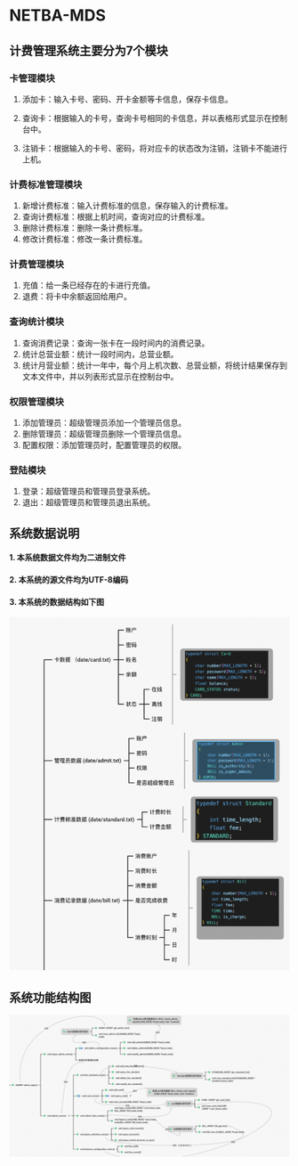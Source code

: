 # NETBA-MDS

<!--Using C language realize a simple NETBAR MDS-->

<!--这是个使用C语言编写出来的一个简单的网吧收费管理系统-->

<!--适用于大一新生的大作业-->

## 计费管理系统主要分为7个模块

### 卡管理模块

1) 添加卡：输入卡号、密码、开卡金额等卡信息，保存卡信息。

2) 查询卡：根据输入的卡号，查询卡号相同的卡信息，并以表格形式显示在控制台中。

3) 注销卡：根据输入的卡号、密码，将对应卡的状态改为注销，注销卡不能进行上机。

### 计费标准管理模块

1. 新增计费标准：输入计费标准的信息，保存输入的计费标准。
2. 查询计费标准：根据上机时间，查询对应的计费标准。
3. 删除计费标准：删除一条计费标准。
4. 修改计费标准：修改一条计费标准。

### 计费管理模块

1.  充值：给一条已经存在的卡进行充值。
2. 退费：将卡中余额返回给用户。

###  查询统计模块

1. 查询消费记录：查询一张卡在一段时间内的消费记录。
2. 统计总营业额：统计一段时间内，总营业额。
3. 统计月营业额：统计一年中，每个月上机次数、总营业额，将统计结果保存到文本文件中，并以列表形式显示在控制台中。

### 权限管理模块

1. 添加管理员：超级管理员添加一个管理员信息。
2. 删除管理员：超级管理员删除一个管理员信息。
3. 配置权限：添加管理员时，配置管理员的权限。

### 登陆模块

1. 登录：超级管理员和管理员登录系统。
2. 退出：超级管理员和管理员退出系统。

## **系统数据说明**

#### 1. 本系统数据文件均为二进制文件

#### 2. 本系统的源文件均为UTF-8编码

#### 3. 本系统的数据结构如下图

![/README_PGN/数据.png](https://github.com/HzTTT/NETBA-MDS/blob/main/README_PGN/%E6%95%B0%E6%8D%AE.png)

## 系统功能结构图

![/REMEAD_PGN/方法.png](https://github.com/HzTTT/NETBA-MDS/blob/main/README_PGN/%E6%96%B9%E6%B3%95.png)
